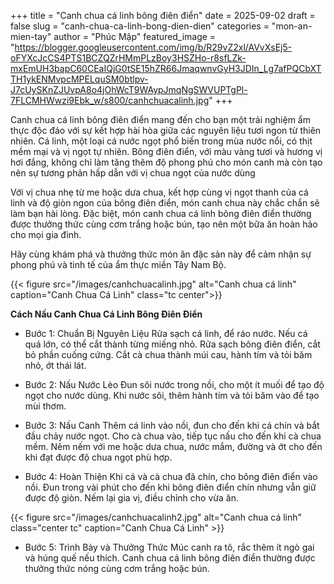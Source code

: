 +++
title = "Canh chua cá linh bông điên điển"
date = 2025-09-02
draft = false
slug = "canh-chua-ca-linh-bong-dien-dien"
categories = "mon-an-mien-tay"
author = "Phúc Mập"
featured_image = "https://blogger.googleusercontent.com/img/b/R29vZ2xl/AVvXsEj5-oFYXcJcCS4PTS1BCZQZrHMmPLzBoy3HSZHo-r8sfLZk-mxEmUH3bapC60CEaIQjG0tSE15hZR66JmaqwnvGyH3JDIn_Lg7afPQCbXTTH1ykENMvpcMPELquSM0btlpv-J7cUySKnZJUvpA8o4jOhWcT9WAypJmqNgSWVUPTgPl-7FLCMHWwzi9Ebk_w/s800/canhchuacalinh.jpg"
+++

Canh chua cá linh bông điên điển mang đến cho bạn một trải nghiệm ẩm thực độc đáo với sự kết hợp hài hòa giữa các nguyên liệu tươi ngon từ thiên nhiên. Cá linh, một loại cá nước ngọt phổ biến trong mùa nước nổi, có thịt mềm mại và vị ngọt tự nhiên. Bông điên điển, với màu vàng tươi và hương vị hơi đắng, không chỉ làm tăng thêm độ phong phú cho món canh mà còn tạo nên sự tương phản hấp dẫn với vị chua ngọt của nước dùng

Với vị chua nhẹ từ me hoặc dưa chua, kết hợp cùng vị ngọt thanh của cá linh và độ giòn ngon của bông điên điển, món canh chua này chắc chắn sẽ làm bạn hài lòng. Đặc biệt, món canh chua cá linh bông điên điển thường được thưởng thức cùng cơm trắng hoặc bún, tạo nên một bữa ăn hoàn hảo cho mọi gia đình.

Hãy cùng khám phá và thưởng thức món ăn đặc sản này để cảm nhận sự phong phú và tinh tế của ẩm thực miền Tây Nam Bộ. 

{{< figure src="/images/canhchuacalinh.jpg" alt="Canh chua cá linh"  caption="Canh Chua Cá Linh" class="tc center">}}

**Cách Nấu Canh Chua Cá Linh Bông Điên Điển**
* Bước 1: Chuẩn Bị Nguyên Liệu
Rửa sạch cá linh, để ráo nước. Nếu cá quá lớn, có thể cắt thành từng miếng nhỏ. Rửa sạch bông điên điển, cắt bỏ phần cuống cứng. Cắt cà chua thành múi cau, hành tím và tỏi băm nhỏ, ớt thái lát.

* Bước 2: Nấu Nước Lèo
Đun sôi nước trong nồi, cho một ít muối để tạo độ ngọt cho nước dùng. Khi nước sôi, thêm hành tím và tỏi băm vào để tạo mùi thơm.

* Bước 3: Nấu Canh
Thêm cá linh vào nồi, đun cho đến khi cá chín và bắt đầu chảy nước ngọt. Cho cà chua vào, tiếp tục nấu cho đến khi cà chua mềm. Nêm nếm với me hoặc dưa chua, nước mắm, đường và ớt cho đến khi đạt được độ chua ngọt phù hợp.

* Bước 4: Hoàn Thiện
Khi cá và cà chua đã chín, cho bông điên điển vào nồi. Đun trong vài phút cho đến khi bông điên điển chín nhưng vẫn giữ được độ giòn. Nếm lại gia vị, điều chỉnh cho vừa ăn.

{{< figure src="/images/canhchuacalinh2.jpg" alt="Canh chua cá linh"  class="center tc" caption="Canh Chua Cá Linh" >}}

* Bước 5: Trình Bày và Thưởng Thức
Múc canh ra tô, rắc thêm ít ngò gai và húng quế nếu thích. Canh chua cá linh bông điên điển thường được thưởng thức nóng cùng cơm trắng hoặc bún.
